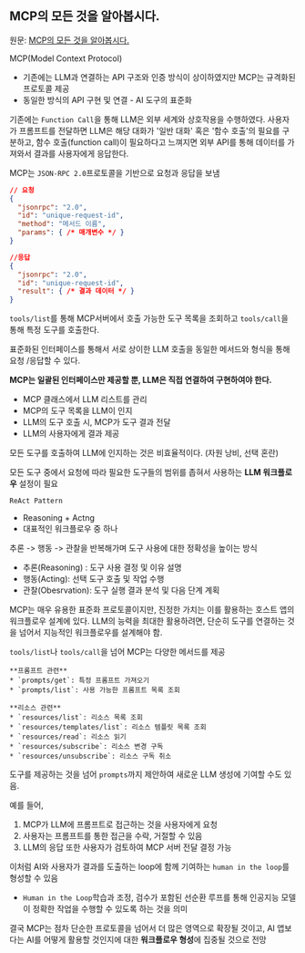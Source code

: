 ## MCP의 모든 것을 알아봅시다.

원문: [MCP의 모든 것을 알아봅시다.](https://velog.io/@k-svelte-master/what-is-mcp)

MCP(Model Context Protocol)

-   기존에는 LLM과 연결하는 API 구조와 인증 방식이 상이하였지만 MCP는 규격화된 프로토콜 제공
-   동일한 방식의 API 구현 및 연결 - AI 도구의 표준화

기존에는 `Function Call`을 통해 LLM은 외부 세계와 상호작용을 수행하였다.
사용자가 프롬프트를 전달하면 LLM은 해당 대화가 '일반 대화' 혹은 '함수 호출'의 필요를 구분하고, 함수 호출(function call)이 필요하다고 느껴지면 외부 API를 통해 데이터를 가져와서 결과를 사용자에게 응답한다.

MCP는 `JSON-RPC 2.0`프로토콜을 기반으로 요청과 응답을 보냄

```json
// 요청
{
  "jsonrpc": "2.0",
  "id": "unique-request-id",
  "method": "메서드 이름",
  "params": { /* 매개변수 */ }
}

//응답
{
  "jsonrpc": "2.0",
  "id": "unique-request-id",
  "result": { /* 결과 데이터 */ }
}
```

`tools/list`를 통해 MCP서버에서 호출 가능한 도구 목록을 조회하고 `tools/call`을 통해 특정 도구를 호출한다.

표준화된 인터페이스를 통해서 서로 상이한 LLM 호출을 동일한 메서드와 형식을 통해 요청 /응답할 수 있다.

**MCP는 일괄된 인터페이스만 제공할 뿐, LLM은 직접 연결하여 구현하여야 한다.**

-   MCP 클래스에서 LLM 리스트를 관리
-   MCP의 도구 목록을 LLM이 인지
-   LLM의 도구 호출 시, MCP가 도구 결과 전달
-   LLM의 사용자에게 결과 제공

모든 도구를 호출하여 LLM에 인지하는 것은 비효율적이다. (자원 낭비, 선택 혼란)

모든 도구 중에서 요청에 따라 필요한 도구들의 범위를 좁혀서 사용하는 **LLM 워크플로우** 설정이 필요

`ReAct Pattern`

-   Reasoning + Actng
-   대표적인 워크플로우 중 하나

추론 -> 행동 -> 관찰을 반복해가며 도구 사용에 대한 정확성을 높이는 방식

-   추론(Reasoning) : 도구 사용 결정 및 이유 설명
-   행동(Acting): 선택 도구 호출 및 작업 수행
-   관찰(Obesrvation): 도구 실행 결과 분석 및 다음 단계 계획

MCP는 매우 유용한 표준화 프로토콜이지만, 진정한 가치는 이를 활용하는 호스트 앱의 워크플로우 설계에 있다. LLM의 능력을 최대한 활용하려면, 단순히 도구를 연결하는 것을 넘어서 지능적인 워크플로우를 설계해야 함.

`tools/list`나 `tools/call`을 넘어 MCP는 다양한 메서드를 제공

```
**프롬프트 관련**
* `prompts/get`: 특정 프롬프트 가져오기
* `prompts/list`: 사용 가능한 프롬프트 목록 조회

**리소스 관련**
* `resources/list`: 리소스 목록 조회
* `resources/templates/list`: 리소스 템플릿 목록 조회
* `resources/read`: 리소스 읽기
* `resources/subscribe`: 리소스 변경 구독
* `resources/unsubscribe`: 리소스 구독 취소
```

도구를 제공하는 것을 넘어 `prompts`까지 제안하여 새로운 LLM 생성에 기여할 수도 있음.

예를 들어,

1. MCP가 LLM에 프롬프트로 접근하는 것을 사용자에게 요청
2. 사용자는 프롬프트를 통한 접근을 수락, 거절할 수 있음
3. LLM의 응답 또한 사용자가 검토하여 MCP 서버 전달 결정 가능

이처럼 AI와 사용자가 결과를 도출하는 loop에 함께 기여하는 `human in the loop`를 형성할 수 있음

-   `Human in the Loop`학습과 조정, 검수가 포함된 선순환 루프를 통해 인공지능 모델이 정확한 작업을 수행할 수 있도록 하는 것을 의미

결국 MCP는 점차 단순한 프로토콜을 넘어서 더 많은 영역으로 확장될 것이고, AI 앱보다는 AI를 어떻게 활용할 것인지에 대한 **워크플로우 형성**에 집중될 것으로 전망
